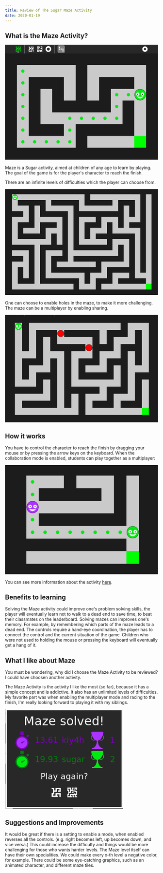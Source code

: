 ```yaml
---
title: Review of The Sugar Maze Activity
date: 2020-01-19
---
```


## What is the Maze Activity?

![Maze Activity](../images/Maze-trail.png)

Maze is a Sugar activity, aimed at children of any age to learn by playing. The goal of the game is for the player's character to reach the finish.

There are an infinite levels of difficulties which the player can choose from.

![hard level](../images/Maze-hard-level.png)

One can choose to enable holes in the maze, to make it more challenging. The maze can be a multiplayer by enabling sharing.

![holes](../images/Maze-with-risks.png)

## How it works

You have to control the character to reach the finish by dragging your mouse or by pressing the arrow keys on the keyboard.
When the collaboration mode is enabled, students can play together as a multiplayer:

![multiplayer](../images/Maze-multiplayer.png)

You can see more information about the activity [here](https://github.com/godiard/help-activity/blob/master/source/maze.rst).

## Benefits to learning

Solving the Maze activity could improve one's problem solving skills, the player will eventually learn not to walk to a dead end to save time, to beat their classmates on the leaderboard.
Solving mazes can improves one's memory. For example, by remembering which parts of the maze leads to a dead end.
The controls require a hand-eye coordination, the player has to connect the control and the current situation of the game. Children who were not used to holding the mouse or pressing the keyboard will eventually get a hang of it.

## What I like about Maze

You must be wondering, why did I choose the Maze Activity to be reviewed? I could have choosen another activity.

The Maze Activity is the activity I like the most (so far), because it has a simple concept and is addictive. It also has an unlimited levels of difficulties.
My favorite part was when enabling the multiplayer mode and racing to the finish, I'm really looking forward to playing it with my siblings.

![leaderboard](../images/Maze-leaderboard.png)

## Suggestions and Improvements

It would be great if there is a setting to enable a mode, when enabled reverses all the controls. (e.g. right becomes left, up becomes down, and vice versa.)
This could increase the difficulty and things would be more challenging for those who wants harder levels.
The Maze level itself can have their own specialities. We could make every x-th level a negative color, for example.
There could be some eye-catching graphics, such as an animated character, and different maze tiles.
